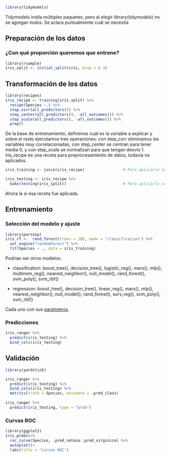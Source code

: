 ``` r
library(tidymodels)
```
Tidymodels instla múltiples paquetes, pero al elegir library(tidymodels) no se agregan todos. Se aclara puntualmente cuál se necesita

## Preparación de los datos
### ¿Con qué proporción queremos que entrene?
``` r
library(rsample)
iris_split <- initial_split(iris, prop = 0.3)                             
```

## Transformación de los datos
``` r
library(recipes)
iris_recipe <- training(iris_split) %>%
  recipe(Species ~.) %>%
  step_corr(all_predictors()) %>%
  step_center(all_predictors(), -all_outcomes()) %>%
  step_scale(all_predictors(), -all_outcomes()) %>%
  prep()
```
De la base de entrenamiento, definimos cuál es la variable a explicar y sobre el resto ejecutamos tres operaciones: con step_corr eliminamos las variables muy correlacionadas, con step_center se centran para tener media 0, y con step_scale se normalizan para que tengan desvío 1. iris_recipe es una receta para preprocesamiento de datos, todavía no aplicados.

``` r
iris_training <- juice(iris_recipe)                 # Para aplicarlo sobre los datos con los que fue construida (iris_split)

iris_testing <- iris_recipe %>%
  bake(testing(iris_split))                         # Para aplicarlo sobre otros datos
```
Ahora la sí esa receta fue aplicada.

## Entrenamiento
### Selección del modelo y ajuste
``` r
library(parsnip)
iris_rf <-  rand_forest(trees = 100, mode = "classification") %>%              # Parámetro de seteo de qué modelo usar con sus atributos
  set_engine("randomForest") %>%                                               # Parámetro de qué librería usar. El paquete (en este caso randomForest) debe estar instalado!
  fit(Species ~ ., data = iris_training)                                       # Ajuste de variable dependiente y datos
```

Podrían ser otros modelos:

* classification: boost_tree(), decision_tree(), logistic_reg(), mars(), mlp(), multinom_reg(), nearest_neighbor(), null_model(), rand_forest(), svm_poly(), svm_rbf()

* regression: boost_tree(), decision_tree(), linear_reg(), mars(), mlp(), nearest_neighbor(), null_model(), rand_forest(), surv_reg(), svm_poly(), svm_rbf()

Cada uno con sus [parámetros](https://tidymodels.github.io/parsnip/articles/articles/Models.html).

### Predicciones
``` r
iris_ranger %>%
  predict(iris_testing) %>%
  bind_cols(iris_testing)  
```

## Validación
``` r
library(yardstick)

iris_ranger %>%
  predict(iris_testing) %>%
  bind_cols(iris_testing) %>%
  metrics(truth = Species, estimate = .pred_class)                            # Resumen del poder de clasificación del modelo
  
iris_ranger %>%
  predict(iris_testing, type = "prob")                                        # Resumen del poder de clasificación observación por observación
```
### Curvas ROC
``` r
library(ggplot2)
iris_probs%>%
  roc_curve(Species, .pred_setosa:.pred_virginica) %>%
  autoplot()+
  labs(title = 'Curvas ROC')                                                 
```

